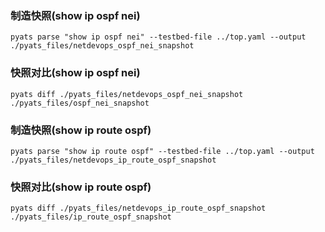 ### 制造快照(show ip ospf nei)
```shell
pyats parse "show ip ospf nei" --testbed-file ../top.yaml --output ./pyats_files/netdevops_ospf_nei_snapshot
```

### 快照对比(show ip ospf nei)
```shell
pyats diff ./pyats_files/netdevops_ospf_nei_snapshot ./pyats_files/ospf_nei_snapshot
```

### 制造快照(show ip route ospf)
```shell
pyats parse "show ip route ospf" --testbed-file ../top.yaml --output ./pyats_files/netdevops_ip_route_ospf_snapshot
```

### 快照对比(show ip route ospf)
```shell
pyats diff ./pyats_files/netdevops_ip_route_ospf_snapshot ./pyats_files/ip_route_ospf_snapshot
```